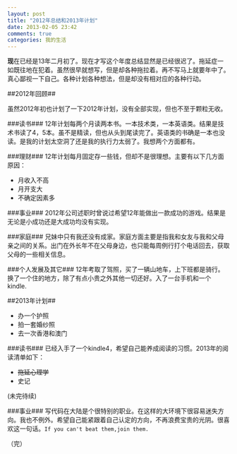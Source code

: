 ```yaml
---
layout: post
title: "2012年总结和2013年计划"
date: 2013-02-05 23:42
comments: true
categories: 我的生活
---
```

**现**在已经是13年二月初了。现在才写这个年度总结显然是已经很迟了。拖延症一如既往地在犯着。虽然很早就想写，但是却各种拖拉着。再不写马上就要年中了。真心鄙视一下自己。各种计划各种想法，但是却没有相对应的各种行动。

##2012年回顾##

虽然2012年初也计划了一下2012年计划，没有全部实现，但也不至于颗粒无收。  

###读书###
12年计划每两个月读两本书。一本技术类，一本英语类。结果是技术书读了4，5本。虽不是精读，但也从头到尾读完了。英语类的书确是一本也没读。是我的计划太空洞了还是我的执行力太弱了。我想两个方面都有。

<!-- more -->

###理财###
12年计划每月固定存一些钱，但却不是很理想。主要有以下几方面原因：

- 月收入不高
- 月开支大
- 不确定因素多

###事业###
2012年公司述职时曾说过希望12年能做出一款成功的游戏。结果是无论是小成功还是大成功均没有实现。

###家庭###
兄妹中只有我还没有成家。家庭方面主要是指我和女友与我和父母亲之间的关系。出门在外长年不在父母身边，也只能每周例行打个电话回去，获取父母的一些相关信息。

###个人发展及其它###
12年考取了驾照，买了一辆山地车，上下班都是骑行。换了一个住的地方，除了有点小贵之外其他一切还好。入了一台手机和一个kindle. 

##2013年计划##

- 办一个护照
- 拍一套婚纱照
- 去一次香港和澳门

###读书###
已经入手了一个kindle4，希望自己能养成阅读的习惯。2013年的阅读清单如下：

- <del>拖延心理学</del>
- 史记

(未完待续)

###事业###
写代码在大陆是个很特别的职业。在这样的大环境下很容易迷失方向。我也不例外。希望自己能紧跟着自己认定的方向，不再浪费宝贵的光阴。很喜欢这一句话。`If you can't beat them,join them.`

（完）
